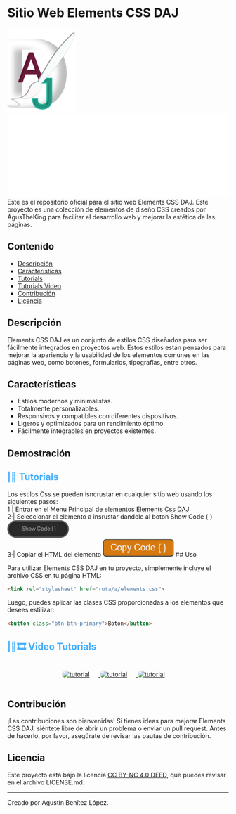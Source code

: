 # Sitio Web Elements CSS DAJ

<img  alt="tutorial" height="190px" style="padding-right:20px;" src="https://raw.githubusercontent.com/AgusTheKing/agustheking.github.io/main/DAJ.png"/> <img  alt="tutorial" height="190px" style="padding-right:20px;" src="https://raw.githubusercontent.com/AgusTheKing/icons/main/tituloletras.png"/><br>
Este es el repositorio oficial para el sitio web Elements CSS DAJ. Este proyecto es una colección de elementos de diseño CSS creados por AgusTheKing para facilitar el desarrollo web y mejorar la estética de las páginas.   

## Contenido

- [Descripción](#descripción)
- [Características](#características)
- [Tutorials](#demostración)
- [Tutorials Video](#uso)
- [Contribución](#contribución)
- [Licencia](#licencia)

## Descripción

Elements CSS DAJ es un conjunto de estilos CSS diseñados para ser fácilmente integrados en proyectos web. Estos estilos están pensados para mejorar la apariencia y la usabilidad de los elementos comunes en las páginas web, como botones, formularios, tipografías, entre otros.

## Características

- Estilos modernos y minimalistas.
- Totalmente personalizables.
- Responsivos y compatibles con diferentes dispositivos.
- Ligeros y optimizados para un rendimiento óptimo.
- Fácilmente integrables en proyectos existentes.

## Demostración
<h2 style="color: #44AEFB"> |🔧 Tutorials</h2>
Los estilos Css se pueden isncrustar en cualquier sitio web usando los siguientes pasos:<br>
1·| Entrar en el Menu Principal de elementos <a href="https://agustheking.github.io/" target="_blank"> Elements Css DAJ</a> <br>
2·| Seleccionar el elemento a insrustar dandole al boton Show Code { } <img  alt="Show Code{}" height="40px" src="https://raw.githubusercontent.com/AgusTheKing/icons/main/showcode.png"/> 
<br>
3·| Copiar el HTML del elemento <img  alt="Copy Code{}" height="40px" src="https://raw.githubusercontent.com/AgusTheKing/icons/main/copycodehtml.png"/> 
## Uso

Para utilizar Elements CSS DAJ en tu proyecto, simplemente incluye el archivo CSS en tu página HTML:

```html
<link rel="stylesheet" href="ruta/a/elements.css">
```

Luego, puedes aplicar las clases CSS proporcionadas a los elementos que desees estilizar:

```html
<button class="btn btn-primary">Botón</button>
```
<h2 style="color: #44AEFB"> |🔧🎞️ Video Tutorials</h2>
<br>   
<div align="center">
  <a href="https://agustheking.github.io/" target="_blank">
      <img  alt="tutorial" height="190px" style="padding-right:20px;border-radius:15px;" src="https://github.com/AgusTheKing/icons/blob/main/miniatura1.png"/>
  </a>
  <a href="https://agustheking.github.io/" target="_blank" >
      <img  alt="tutorial" height="190px" style="padding-right:20px;border-radius:15px;" src="https://github.com/AgusTheKing/icons/blob/main/miniatura2.png"/>
  </a>
  <a href="https://agustheking.github.io/" target="_blank">
      <img  alt="tutorial" height="190px" style="padding-right:20px; border-radius:15px;" src="https://github.com/AgusTheKing/icons/blob/main/miniatura3.png"/>
  </a>
</div>
<br>


## Contribución

¡Las contribuciones son bienvenidas! Si tienes ideas para mejorar Elements CSS DAJ, siéntete libre de abrir un problema o enviar un pull request. Antes de hacerlo, por favor, asegúrate de revisar las pautas de contribución.

## Licencia

Este proyecto está bajo la licencia [CC BY-NC 4.0 DEED](https://creativecommons.org/licenses/by-nc/4.0/legalcode), que puedes revisar en el archivo LICENSE.md.

---

Creado por Agustín Benítez López.
